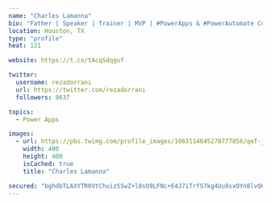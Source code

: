 ```yaml
---
name: "Charles Lamanna"
bio: "Father | Speaker | Trainer | MVP | #PowerApps & #PowerAutomate Community Super User | YouTuber Right-pointing triangle http://youtube.com/c/rezadorrani | Learn - Share - Clockwise rightwards and leftwards open circle arrows"
location: Houston, TX
type: "profile"
heat: 121

website: https://t.co/tAcqSdqguf

twitter:
  username: rezadorrani
  url: https://twitter.com/rezadorrani
  followers: 9637

topics:
  - Power Apps

images:
  - url: https://pbs.twimg.com/profile_images/1063114045270777856/qeT-jpWr_400x400.jpg
    width: 400
    height: 400
    isCached: true
    title: "Charles Lamanna"

secured: "bghdbTLAXYTR0VtChuiz55wZ+l8sO9LFNc+E4J7iTrfS7kg4Uu9sxOYn8lvQ0/LO3IM4ixLTh2XKTtG66tAbDOZM1oCnrJTygU4DSw39Sb9lxnajGhsdUz4jP0sGJxp4TYuF1e/GK1+NfoQNklXAZr17Ehk29jd8glt7Z6Cmvr7KG2BRvr71JxsKj47bD5OC/3EgyqSvnYjSxgXaiMpZR2KalaIFA2sQRlk2P+RXxlG8SzXxesG3yof37Vsi9U1jDST7ILuFa80DV6OZeeoqi5v4HByPyxqANPTW5I4JniW9pFKK7MmnjN90iY/LPCglZb31sh8xc4KB10v1LXxvOWeqmpqIC26gINXlyJWly0bII1IyCDlYLtWXqwtuijzOe4YDK5YVDGNnzmMNxeglOjRLd6Mg/yVjzJtgTP+CAoY=;k1uUSVfT1NsHmllJXHWzTw=="
---
```


